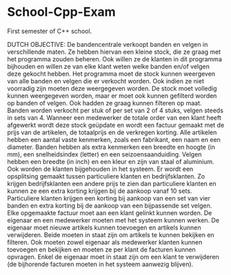 # School-Cpp-Exam
First semester of C++ school.

DUTCH OBJECTIVE:
De bandencentrale verkoopt banden en velgen in verschillende maten. Ze hebben hiervan een kleine stock, die ze graag met het programma zouden beheren. Ook willen ze de klanten in dit programma bijhouden en willen ze van elke klant weten welke banden en/of velgen deze gekocht hebben. 
Het programma moet de stock kunnen weergeven van alle banden en velgen die er verkocht worden. Ook indien ze niet voorradig zijn moeten deze weergegeven worden. De stock moet volledig kunnen weergegeven worden, maar er moet ook kunnen gefilterd worden op banden of velgen. Ook hadden ze graag kunnen filteren op maat. Banden worden verkocht per stuk of per set van 2 of 4 stuks, velgen steeds in sets van 4. Wanneer een medewerker de totale order van een klant heeft afgewerkt wordt deze stock geüpdate en wordt een factuur gemaakt met de prijs van de artikelen, de totaalprijs en de verkregen korting. Alle artikelen hebben een aantal vaste kenmerken, zoals een fabrikant, een naam en een diameter. Banden hebben als extra kenmerken een breedte en hoogte (in mm), een snelheidsindex (letter) en een seizoensaanduiding. Velgen hebben een breedte (in inch) en een kleur en zijn van staal of aluminium. Ook worden de klanten bijgehouden in het systeem. Er wordt een opsplitsing gemaakt tussen particuliere klanten en bedrijfsklanten. Zo krijgen bedrijfsklanten een andere prijs te zien dan particuliere klanten en kunnen ze een extra korting krijgen bij de aankoop vanaf 10 sets. Particuliere klanten krijgen een korting bij aankoop van een set van vier banden en extra korting bij de aankoop van een bijpassende set velgen. Elke opgemaakte factuur moet aan een klant gelinkt kunnen worden. 
De eigenaar en een medewerker moeten met het systeem kunnen werken. De eigenaar moet nieuwe artikels kunnen toevoegen en artikels kunnen verwijderen. Beide moeten in staat zijn om artikels te kunnen bekijken en filteren. Ook moeten zowel eigenaar als medewerker klanten kunnen toevoegen en bekijken en moeten ze per klant de facturen kunnen opvragen. Enkel de eigenaar moet in staat zijn om een klant te verwijderen (de bijhorende facturen moeten in het systeem aanwezig blijven). 
